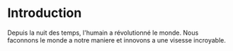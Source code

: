 # Introduction

Depuis la nuit des temps, l'humain a révolutionné le monde.
Nous faconnons le monde a notre maniere et innovons a une visesse incroyable.
